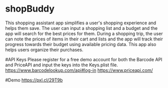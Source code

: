 # shopBuddy
This shopping assistant app simplifies a user's shopping experience and helps them save. The user can input a shopping list and a budget and the app will search for the best prices for them. During a shopping trip, the user can note the prices of items in their cart and lists and the app will track their progress towards their budget using available pricing data. This app also helps users organize their purchases.

#API Keys
Please register for a free demo account for both the Barcode API and PriceAPI and input the keys into the Keys.plist file. 
https://www.barcodelookup.com/api#log-in
https://www.priceapi.com/


#Demo
https://pxl.cl/29T9b
